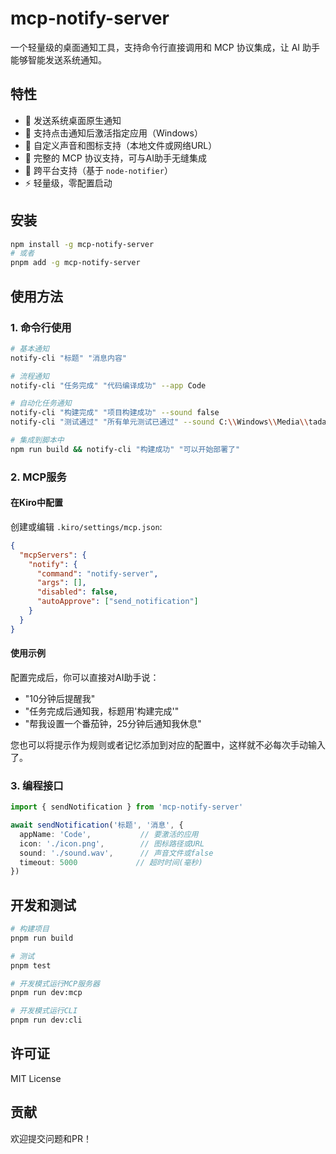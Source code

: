 # mcp-notify-server

一个轻量级的桌面通知工具，支持命令行直接调用和 MCP 协议集成，让 AI 助手能够智能发送系统通知。

## 特性

- 🔔 发送系统桌面原生通知
- 🎯 支持点击通知后激活指定应用（Windows）
- 🎵 自定义声音和图标支持（本地文件或网络URL）
- 🤖 完整的 MCP 协议支持，可与AI助手无缝集成
- 📱 跨平台支持（基于 `node-notifier`）
- ⚡ 轻量级，零配置启动

## 安装

```bash
npm install -g mcp-notify-server
# 或者
pnpm add -g mcp-notify-server
```

## 使用方法

### 1. 命令行使用

```bash
# 基本通知
notify-cli "标题" "消息内容"

# 流程通知
notify-cli "任务完成" "代码编译成功" --app Code

# 自动化任务通知
notify-cli "构建完成" "项目构建成功" --sound false
notify-cli "测试通过" "所有单元测试已通过" --sound C:\\Windows\\Media\\tada.wav

# 集成到脚本中
npm run build && notify-cli "构建成功" "可以开始部署了"
```

### 2. MCP服务

#### 在Kiro中配置

创建或编辑 `.kiro/settings/mcp.json`:

```json
{
  "mcpServers": {
    "notify": {
      "command": "notify-server",
      "args": [],
      "disabled": false,
      "autoApprove": ["send_notification"]
    }
  }
}
```

#### 使用示例

配置完成后，你可以直接对AI助手说：

- "10分钟后提醒我"
- "任务完成后通知我，标题用'构建完成'"
- "帮我设置一个番茄钟，25分钟后通知我休息"

您也可以将提示作为规则或者记忆添加到对应的配置中，这样就不必每次手动输入了。

### 3. 编程接口

```typescript
import { sendNotification } from 'mcp-notify-server'

await sendNotification('标题', '消息', {
  appName: 'Code',           // 要激活的应用
  icon: './icon.png',        // 图标路径或URL
  sound: './sound.wav',      // 声音文件或false
  timeout: 5000             // 超时时间(毫秒)
})
```

## 开发和测试

```bash
# 构建项目
pnpm run build

# 测试
pnpm test

# 开发模式运行MCP服务器
pnpm run dev:mcp

# 开发模式运行CLI
pnpm run dev:cli
```


## 许可证

MIT License

## 贡献

欢迎提交问题和PR！

